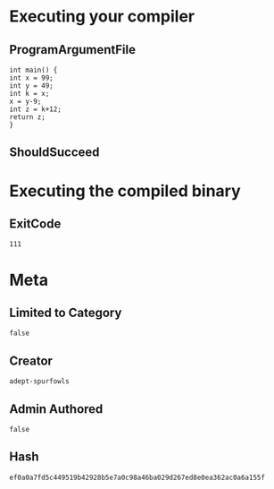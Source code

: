 # Executing your compiler

## ProgramArgumentFile

```
int main() {
int x = 99;
int y = 49;
int k = x;
x = y-9;
int z = k+12;
return z;
}
```

## ShouldSucceed

# Executing the compiled binary

## ExitCode

```
111
```

# Meta

## Limited to Category

```
false
```

## Creator

```
adept-spurfowls
```

## Admin Authored

```
false
```

## Hash

```
ef0a0a7fd5c449519b42928b5e7a0c98a46ba029d267ed8e0ea362ac0a6a155f
```
